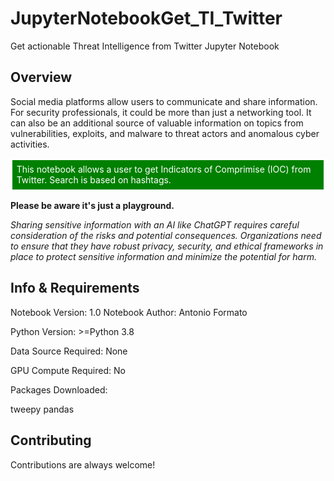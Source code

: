 # JupyterNotebookGet_TI_Twitter
Get actionable Threat Intelligence from Twitter Jupyter Notebook

## Overview

Social media platforms allow users to communicate and share information. For security professionals, it could be more than just a networking tool. It can also be an additional source of valuable information on topics from vulnerabilities, exploits, and malware to threat actors and anomalous cyber activities. 

<p style="border: solid; padding: 5pt; color: white; background-color: Green">
This notebook allows a user to get Indicators of Comprimise (IOC) from Twitter. Search is based on hashtags.
</p>

**Please be aware it's just a playground.**

*Sharing sensitive information with an AI like ChatGPT requires careful consideration of the risks and potential consequences. Organizations need to ensure that they have robust privacy, security, and ethical frameworks in place to protect sensitive information and minimize the potential for harm.*

## Info & Requirements
Notebook Version: 1.0
Notebook Author: Antonio Formato

Python Version: >=Python 3.8

Data Source Required: None

GPU Compute Required: No

Packages Downloaded:

tweepy
pandas


## Contributing

Contributions are always welcome!
